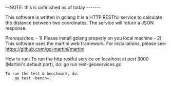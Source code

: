 --NOTE: this is unfinished as of today -------

This software is written in golang
It is a HTTP RESTful service to calculate the distance between two coordinates.  The service will return a JSON response.

Prerequisites:
	- 1) Please install golang properly on you local machine
	- 2) This software uses the martini web framework.  For installations, please see: https://github.com/go-martini/martini

How to run:
	To run the http restful service on localhost at port 3000 (Martini's default port), do:
		go run rest-geoservices.go

	To run the test & benchmark, do:
		go test -bench=.
